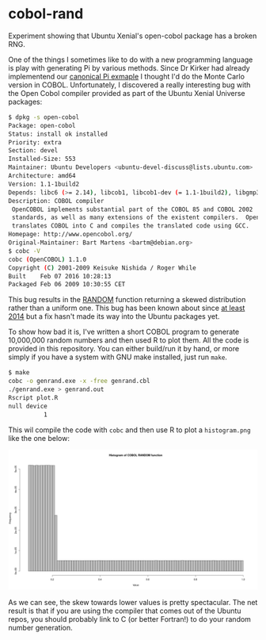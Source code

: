 # cobol-rand
Experiment showing that Ubuntu Xenial's open-cobol package has a broken RNG.

One of the things I sometimes like to do with a new programming language is play with generating Pi by various methods.  Since Dr Kirker had already implementend our [canonical Pi exmaple](https://github.com/UCL-RITS/pi_examples/blob/master/cobol_pi_dir/cobol_pi.cbl) I thought I'd do the Monte Carlo version in COBOL.  Unfortunately, I discovered a really interesting bug with the Open Cobol compiler provided as part of the Ubuntu Xenial Universe packages:

```bash
$ dpkg -s open-cobol
Package: open-cobol
Status: install ok installed
Priority: extra
Section: devel
Installed-Size: 553
Maintainer: Ubuntu Developers <ubuntu-devel-discuss@lists.ubuntu.com>
Architecture: amd64
Version: 1.1-1build2
Depends: libc6 (>= 2.14), libcob1, libcob1-dev (= 1.1-1build2), libgmp3-dev, libltdl3-dev, libdb-dev, libncurses5-dev
Description: COBOL compiler
 OpenCOBOL implements substantial part of the COBOL 85 and COBOL 2002
 standards, as well as many extensions of the existent compilers.  OpenCOBOL
 translates COBOL into C and compiles the translated code using GCC.
Homepage: http://www.opencobol.org/
Original-Maintainer: Bart Martens <bartm@debian.org>
$ cobc -V
cobc (OpenCOBOL) 1.1.0
Copyright (C) 2001-2009 Keisuke Nishida / Roger While
Built    Feb 07 2016 10:28:13
Packaged Feb 06 2009 10:30:55 CET
``` 

This bug results in the [RANDOM](http://www.ibm.com/support/knowledgecenter/en/SS6SG3_3.4.0/com.ibm.entcobol.doc_3.4/rlinfrnd.htm) function returning a skewed distribution rather than a uniform one.  This bug has been known about since [at least 2014](https://sourceforge.net/p/open-cobol/bugs/72/) but a fix hasn't made its way into the Ubuntu packages yet.

To show how bad it is, I've written a short COBOL program to generate 10,000,000 random numbers and then used R to plot them.  All the code is provided in this repository.  You can either build/run it by hand, or more simply if you have a system with GNU make installed, just run `make`.

```bash
$ make
cobc -o genrand.exe -x -free genrand.cbl
./genrand.exe > genrand.out
Rscript plot.R
null device 
          1 
```

This wil compile the code with `cobc` and then use R to plot a `histogram.png` like the one below:

![Histogram of output of COBOL RANDOM function](histogram.png)

As we can see, the skew towards lower values is pretty spectacular.  The net result is that if you are using the compiler that comes out of the Ubuntu repos, you should probably link to C (or better Fortran!) to do your random number generation.
